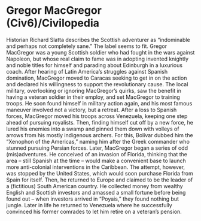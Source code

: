 # Gregor MacGregor (Civ6)/Civilopedia

Historian Richard Slatta describes the Scottish adventurer as “indominable and perhaps not completely sane.” The label seems to fit. Gregor MacGregor was a young Scottish soldier who had fought in the wars against Napoleon, but whose real claim to fame was in adopting invented knightly and noble titles for himself and parading about Edinburgh in a luxurious coach. After hearing of Latin America’s struggles against Spanish domination, MacGregor moved to Caracas seeking to get in on the action and declared his willingness to support the revolutionary cause. The local military, overlooking or ignoring MacGregor’s quirks, saw the benefit in having a veteran soldier in their employ, and set MacGregor to training troops.
He soon found himself in military action again, and his most famous maneuver involved not a victory, but a retreat. After a loss to Spanish forces, MacGregor moved his troops across Venezuela, keeping one step ahead of pursuing royalists. Then, finding himself cut off by a new force, he lured his enemies into a swamp and pinned them down with volleys of arrows from his mostly indigenous archers. For this, Bolívar dubbed him the “Xenophon of the Americas,” naming him after the Greek commander who stunned pursuing Persian forces.
Later, MacGregor began a series of odd (mis)adventures. He conceived of an invasion of Florida, thinking that the area – still Spanish at the time – would make a convenient base to launch more anti-colonial interventions in the Caribbean. The attempt, however, was stopped by the United States, which would soon purchase Florida from Spain for itself.
Then, he returned to Europe and claimed to be the leader of a (fictitious) South American country. He collected money from wealthy English and Scottish investors and amassed a small fortune before being found out – when investors arrived in “Poyais,” they found nothing but jungle. Later in life he returned to Venezuela where he successfully convinced his former comrades to let him retire on a veteran’s pension.